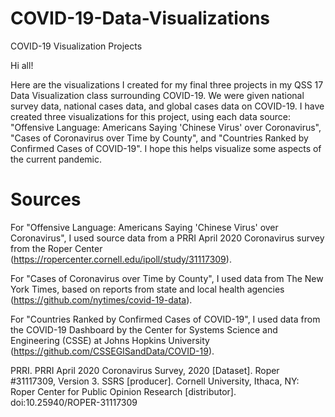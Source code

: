 # COVID-19-Data-Visualizations
COVID-19 Visualization Projects

Hi all!

Here are the visualizations I created for my final three projects in my QSS 17 Data Visualization class surrounding COVID-19. We were given national survey data, national cases data, and global cases data on COVID-19. I have created three visualizations for this project, using each data source: "Offensive Language: Americans Saying 'Chinese Virus' over Coronavirus", "Cases of Coronavirus over Time by County", and "Countries Ranked by Confirmed Cases of COVID-19". I hope this helps visualize some aspects of the current pandemic. 

# Sources
For "Offensive Language: Americans Saying 'Chinese Virus' over Coronavirus", I used source data from a PRRI April 2020 Coronavirus survey from the Roper Center (https://ropercenter.cornell.edu/ipoll/study/31117309). 

For "Cases of Coronavirus over Time by County", I used data from The New York Times, based on reports from state and local health agencies (https://github.com/nytimes/covid-19-data).

For "Countries Ranked by Confirmed Cases of COVID-19", I used data from the COVID-19 Dashboard by the Center for Systems Science and Engineering (CSSE) at Johns Hopkins University (https://github.com/CSSEGISandData/COVID-19).

PRRI. PRRI April 2020 Coronavirus Survey, 2020 [Dataset]. Roper #31117309, Version 3. SSRS [producer]. Cornell University, Ithaca, NY: Roper Center for Public Opinion Research [distributor]. doi:10.25940/ROPER-31117309
